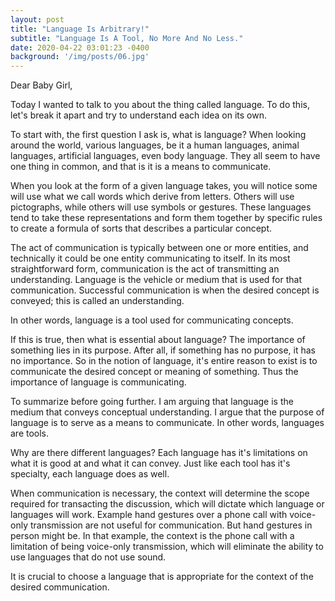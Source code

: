 ```yaml
---
layout: post
title: "Language Is Arbitrary!"
subtitle: "Language Is A Tool, No More And No Less."
date: 2020-04-22 03:01:23 -0400
background: '/img/posts/06.jpg'
---
```


Dear Baby Girl,

<p>Today I wanted to talk to you about the thing called language. To do this, let's break it apart and try to understand each idea on its own.</p>

<p>To start with, the first question I ask is, what is language? When looking around the world, various languages, be it a human languages, animal languages, artificial languages, even body language. They all seem to have one thing in common, and that is it is a means to communicate.</p>

<p>When you look at the form of a given language takes, you will notice some will use what we call words which derive from letters. Others will use pictographs, while others will use symbols or gestures. These languages tend to take these representations and form them together by specific rules to create a formula of sorts that describes a particular concept.</p>

<p>The act of communication is typically between one or more entities, and technically it could be one entity communicating to itself. In its most straightforward form, communication is the act of transmitting an understanding. Language is the vehicle or medium that is used for that communication.  Successful communication is when the desired concept is conveyed; this is called an understanding.</p>

<p>In other words, language is a tool used for communicating concepts.</p>

<p>If this is true, then what is essential about language? The importance of something lies in its purpose. After all, if something has no purpose, it has no importance. So in the notion of language, it's entire reason to exist is to communicate the desired concept or meaning of something. Thus the importance of language is communicating.</p>

<p>To summarize before going further. I am arguing that language is the medium that conveys conceptual understanding. I argue that the purpose of language is to serve as a means to communicate. In other words, languages are tools.</p>

<p>Why are there different languages? Each language has it's limitations on what it is good at and what it can convey. Just like each tool has it's specialty, each language does as well.</p>

<p>When communication is necessary, the context will determine the scope required for transacting the discussion, which will dictate which language or languages will work. Example hand gestures over a phone call with voice-only transmission are not useful for communication. But hand gestures in person might be. In that example, the context is the phone call with a limitation of being voice-only transmission, which will eliminate the ability to use languages that do not use sound.</p>

<p>It is crucial to choose a language that is appropriate for the context of the desired communication.</p>